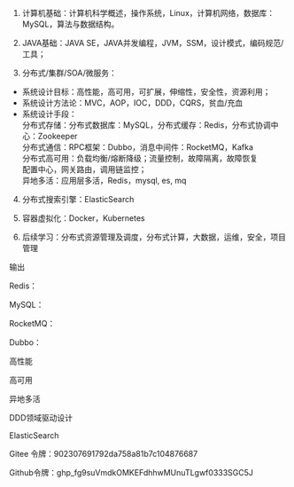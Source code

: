 
1. 计算机基础：计算机科学概述，操作系统，Linux，计算机网络，数据库：MySQL，算法与数据结构。

2. JAVA基础：JAVA SE，JAVA并发编程，JVM，SSM，设计模式，编码规范/工具；

3. 分布式/集群/SOA/微服务：
- 系统设计目标：高性能，高可用，可扩展，伸缩性，安全性，资源利用；
- 系统设计方法论：MVC，AOP，IOC，DDD，CQRS，贫血/充血
- 系统设计手段：<br>
    分布式存储：分布式数据库：MySQL，分布式缓存：Redis，分布式协调中心：Zookeeper<br>
    分布式通信：RPC框架：Dubbo，消息中间件：RocketMQ，Kafka<br>
    分布式高可用：负载均衡/熔断降级；流量控制，故障隔离，故障恢复<br>
    配置中心，网关路由，调用链监控；<br>
    异地多活：应用层多活，Redis，mysql, es, mq<br>

4. 分布式搜索引擎：ElasticSearch

5. 容器虚拟化：Docker，Kubernetes

6. 后续学习：分布式资源管理及调度，分布式计算，大数据，运维，安全，项目管理


输出

Redis：

MySQL：

RocketMQ：

Dubbo：

高性能

高可用

异地多活

DDD领域驱动设计

ElasticSearch

Gitee 令牌：902307691792da758a81b7c104876687

Github令牌：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
